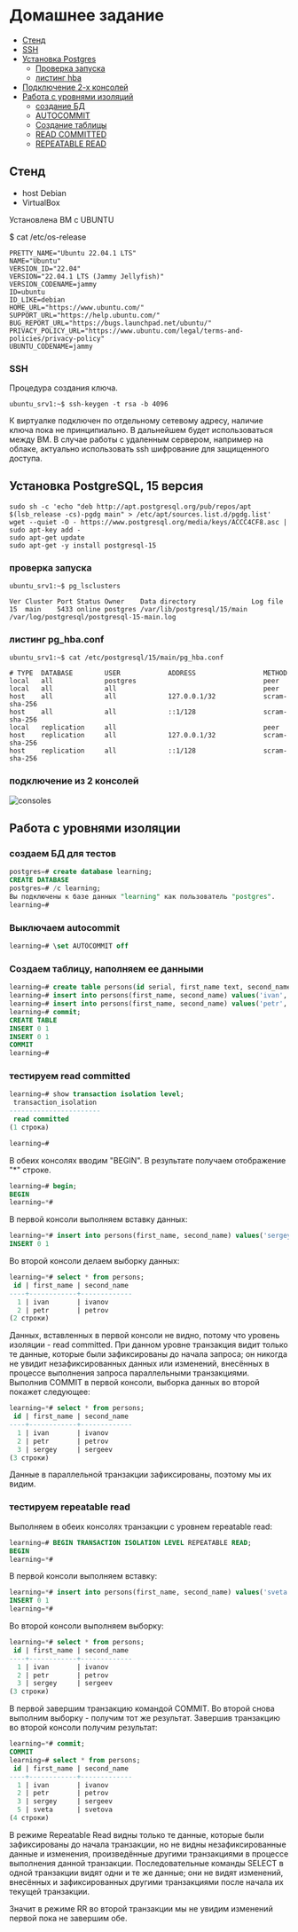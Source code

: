 # Домашнее задание

* [Стенд](#стенд)
* [SSH](#ssh)
* [Установка Postgres](#установка-postgresql-15-версия)
  * [Проверка запуска](#проверка-запуска)
  * [листинг hba](#листинг-pg_hbaconf)
* [Подключение 2-х консолей](#подключение-из-2-консолей)
* [Работа с уровнями изоляций](#работа-с-уровнями-изоляции)
  * [создание БД](#создаем-бд-для-тестов)
  * [AUTOCOMMIT](#выключаем-autocommit)
  * [Создание таблицы](#создаем-таблицу-наполняем-ее-данными)
  * [READ COMMITTED](#тестируем-read-committed)
  * [REPEATABLE READ](#тестируем-repeatable-read)
  
## Стенд

* host Debian
* VirtualBox

Установлена ВМ с UBUNTU

$ cat /etc/os-release

```text
PRETTY_NAME="Ubuntu 22.04.1 LTS"
NAME="Ubuntu"
VERSION_ID="22.04"
VERSION="22.04.1 LTS (Jammy Jellyfish)"
VERSION_CODENAME=jammy
ID=ubuntu
ID_LIKE=debian
HOME_URL="https://www.ubuntu.com/"
SUPPORT_URL="https://help.ubuntu.com/"
BUG_REPORT_URL="https://bugs.launchpad.net/ubuntu/"
PRIVACY_POLICY_URL="https://www.ubuntu.com/legal/terms-and-policies/privacy-policy"
UBUNTU_CODENAME=jammy
```

### SSH

Процедура создания ключа.

```code
ubuntu_srv1:~$ ssh-keygen -t rsa -b 4096
```

К виртуалке подключен по отдельному сетевому адресу, наличие ключа пока не принципиально. В дальнейшем будет использоваться между ВМ. В случае работы с удаленным сервером, например на облаке, актуально использовать ssh шифрование для защищенного доступа.

## Установка PostgreSQL, 15 версия

```$ sudo apt update && sudo apt upgrade -y
sudo sh -c 'echo "deb http://apt.postgresql.org/pub/repos/apt $(lsb_release -cs)-pgdg main" > /etc/apt/sources.list.d/pgdg.list' 
wget --quiet -O - https://www.postgresql.org/media/keys/ACCC4CF8.asc | sudo apt-key add - 
sudo apt-get update 
sudo apt-get -y install postgresql-15
```

### проверка запуска

```code
ubuntu_srv1:~$ pg_lsclusters

Ver Cluster Port Status Owner    Data directory              Log file
15  main    5433 online postgres /var/lib/postgresql/15/main /var/log/postgresql/postgresql-15-main.log
```

### листинг pg_hba.conf

```code
ubuntu_srv1:~$ cat /etc/postgresql/15/main/pg_hba.conf

# TYPE  DATABASE        USER            ADDRESS                 METHOD
local   all             postgres                                peer
local   all             all                                     peer
host    all             all             127.0.0.1/32            scram-sha-256
host    all             all             ::1/128                 scram-sha-256
local   replication     all                                     peer
host    replication     all             127.0.0.1/32            scram-sha-256
host    replication     all             ::1/128                 scram-sha-256
```

### подключение из 2 консолей

![consoles][1]

[1]: ../img/pg2console.bmp

## Работа с уровнями изоляции

### создаем БД для тестов

```sql
postgres=# create database learning;
CREATE DATABASE
postgres=# /c learning;
Вы подключены к базе данных "learning" как пользователь "postgres".
learning=#
```

### Выключаем autocommit

```sql
learning=# \set AUTOCOMMIT off
```

### Создаем таблицу, наполняем ее данными

```sql
learning=# create table persons(id serial, first_name text, second_name text);
learning=# insert into persons(first_name, second_name) values('ivan', 'ivanov');
learning=# insert into persons(first_name, second_name) values('petr', 'petrov');
learning=# commit;
CREATE TABLE
INSERT 0 1
INSERT 0 1
COMMIT
learning=#
```

### тестируем read committed

```sql
learning=# show transaction isolation level;
 transaction_isolation
-----------------------
 read committed
(1 строка)

learning=#
```

В обеих консолях вводим "BEGIN". В результате получаем отображение "*" строке.

```sql
learning=# begin;
BEGIN
learning=*# 
```

В первой консоли выполняем вставку данных:

```sql
learning=*# insert into persons(first_name, second_name) values('sergey', 'sergeev');
INSERT 0 1
```

Во второй консоли делаем выборку данных:

```sql
learning=*# select * from persons;
 id | first_name | second_name
----+------------+-------------
  1 | ivan       | ivanov
  2 | petr       | petrov
(2 строки)
```

Данных, вставленных в первой консоли не видно, потому что уровень изоляции - read committed. При данном уровне транзакция видит только те данные, которые были зафиксированы до начала запроса; он никогда не увидит незафиксированных данных или изменений, внесённых в процессе выполнения запроса параллельными транзакциями.
Выполнив COMMIT в первой консоли, выборка данных во второй покажет следующее:

```sql
learning=*# select * from persons;
 id | first_name | second_name
----+------------+-------------
  1 | ivan       | ivanov
  2 | petr       | petrov
  3 | sergey     | sergeev
(3 строки)
```

Данные в параллельной транзакции зафиксированы, поэтому мы их видим.

### тестируем repeatable read

Выполняем в обеих консолях транзакции с уровнем repeatable read:

```sql
learning=# BEGIN TRANSACTION ISOLATION LEVEL REPEATABLE READ;
BEGIN
learning=*# 
```

В первой консоли выполняем вставку:

```sql
learning=*# insert into persons(first_name, second_name) values('sveta', 'svetova');
INSERT 0 1
learning=*# 
```

Во второй консоли выполняем выборку:

```sql
learning=*# select * from persons;
 id | first_name | second_name
----+------------+-------------
  1 | ivan       | ivanov
  2 | petr       | petrov
  3 | sergey     | sergeev
(3 строки)
```

В первой завершим транзакцию командой COMMIT. Во второй снова выполним выборку - получим тот же результат.
Завершив транзакцию во второй консоли получим результат:

```sql
learning=*# commit;
COMMIT
learning=# select * from persons;
 id | first_name | second_name
----+------------+-------------
  1 | ivan       | ivanov
  2 | petr       | petrov
  3 | sergey     | sergeev
  5 | sveta      | svetova
(4 строки)
```

В режиме Repeatable Read видны только те данные, которые были зафиксированы до начала транзакции, но не видны незафиксированные данные и изменения, произведённые другими транзакциями в процессе выполнения данной транзакции. Последовательные команды SELECT в одной транзакции видят одни и те же данные; они не видят изменений, внесённых и зафиксированных другими транзакциями после начала их текущей транзакции.

Значит в режиме RR во второй транзакции мы не увидим изменений первой пока не завершим обе.
